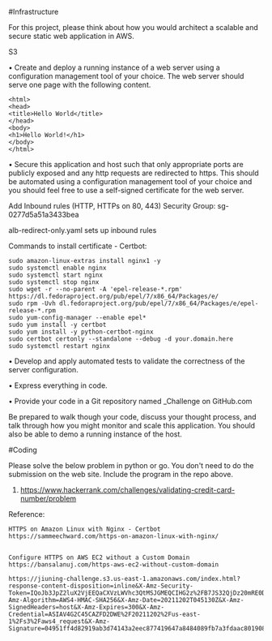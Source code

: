 #Infrastructure

For this project, please think about how you would architect a scalable and secure static web
application in AWS.

S3 

• Create and deploy a running instance of a web server using a configuration management
tool of your choice. The web server should serve one page with the following content.

	<html>
	<head>
	<title>Hello World</title>
	</head>
	<body>
	<h1>Hello World!</h1>
	</body>
	</html>

• Secure this application and host such that only appropriate ports are publicly exposed and
any http requests are redirected to https. This should be automated using a configuration
management tool of your choice and you should feel free to use a self-signed certificate for
the web server.

Add Inbound rules (HTTP, HTTPs on 80, 443)
Security Group: sg-0277d5a51a3433bea 

alb-redirect-only.yaml sets up inbound rules

Commands to install certificate - Certbot:

	sudo amazon-linux-extras install nginx1 -y
	sudo systemctl enable nginx
	sudo systemctl start nginx
	sudo systemctl stop nginx
	sudo wget -r --no-parent -A 'epel-release-*.rpm' https://dl.fedoraproject.org/pub/epel/7/x86_64/Packages/e/
	sudo rpm -Uvh dl.fedoraproject.org/pub/epel/7/x86_64/Packages/e/epel-release-*.rpm
	sudo yum-config-manager --enable epel*
	sudo yum install -y certbot 
	sudo yum install -y python-certbot-nginx
	sudo certbot certonly --standalone --debug -d your.domain.here
	sudo systemctl restart nginx


• Develop and apply automated tests to validate the correctness of the server configuration.

• Express everything in code.

• Provide your code in a Git repository named <FIRSTNAME>_Challenge on GitHub.com
  
Be prepared to walk though your code, discuss your thought process, and talk through how you
might monitor and scale this application. You should also be able to demo a running instance of the
host.
  
  
#Coding
	
Please solve the below problem in python or go. You don't need to do the submission on the web
site. Include the program in the repo above.
  
1. https://www.hackerrank.com/challenges/validating-credit-card-number/problem
	
	
Reference:
	
	HTTPS on Amazon Linux with Nginx - Certbot
	https://sammeechward.com/https-on-amazon-linux-with-nginx/
	
	
	Configure HTTPS on AWS EC2 without a Custom Domain
	https://bansalanuj.com/https-aws-ec2-without-custom-domain
	
	https://jiuning-challenge.s3.us-east-1.amazonaws.com/index.html?response-content-disposition=inline&X-Amz-Security-Token=IQoJb3JpZ2luX2VjEEQaCXVzLWVhc3QtMSJGMEQCIHG2z%2FB7JS32QjDz20mRE0D9ur0PJgYVcipIEt9rPtEnAiBnV6w4mF3qYHUmKm2gAXYbsdOZTwY1qjLgzeiFc3z4hSr2AggcEAAaDDQwNDE4NDI5NTIzNiIMZWLZ7hyk4OfMO%2Bb9KtMCfDVfpULTCcWKwI3teilnHJYT0f1VhtL5Lr6XRG9kcku0NrbfEo4ha8yr%2F2spiTXlzmSBsRc%2FNEgsz3Wh8rni7tckGdAk7TvhLJUmT1%2BhLgX%2FfVccIZLJ04VOBnXjBnYAn23jFvbd%2B1o54%2FTES%2Bg3K0N0skOlStsdcRtyxMHCxvmVLhVrUbLc7htjrMBc%2BnirODtpP7PPyPGV2QhkHjGmVw8bDtR3da7%2F74wXNSAko6EenW32%2FwH8Nhw84gtPC86tYqA2VHJ1KIiHrYqB6R8zvMpPvoBpj4J5D%2FPYVe2gd1thq%2F7j2t5gBo3oQ0mp96c7l%2F1Y%2FIyE1gmSym2dnSjjitXQbC9AeM4SRYy%2Bhne%2FfCiHKreQyurl4gfXMN6WT7k8rv4P%2B1K8lZ8jXEYLhmBzh0R5%2F6Za%2BskQVvntxfzyU7X8HBUTBTOMsXyQ4Yza0n2KFT6aMJiGn40GOrQC%2B6rHM8jajvZwMlR8Ngv%2FHojJsjBRCDHtDyJbQTJr8BI5sy9Pk8RqZ8%2FObCBhCmy%2FHSRi3nrCDVv7AT3NP9veTwHdhpUin8xDNgzxxM6jckIqn2H%2BNU7kgNo19CXlL1SdA383xjD%2FQKddEg6vn3eGmD06R2LVFL8xxJ5kRAhfl7DEe3mRX6i%2F9QR%2FjY7CP18n62nfR1qmM1DAQ3Jwj2kD30Apdes4BPK7aWpzaBvFFV5hKQ4WNt2U2mr3mewdV6r6ktgVavKpwqh54NvZBxoQsxHg8gzTyYXZ%2Bpr5WYHj6JSpyzelGZpbrFmt8Myl56WMZeyYnbNNKyObBZRTp7fvlO9S1zKJrfVWWAlN0PKNcnUXVANLC%2FrYI%2BCIkD%2Fre14XP72iKfrBh9LIcY4AjUjwSZzIi7U%3D&X-Amz-Algorithm=AWS4-HMAC-SHA256&X-Amz-Date=20211202T045130Z&X-Amz-SignedHeaders=host&X-Amz-Expires=300&X-Amz-Credential=ASIAV4G2C45CAZFD2DWE%2F20211202%2Fus-east-1%2Fs3%2Faws4_request&X-Amz-Signature=04951ff4d82919ab3d74143a2eec877419647a8484089fb7a3fdaac8019083d9
